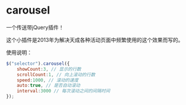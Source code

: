 # carousel
一个传送带jQuery插件！

这个小插件是2013年为解决天成各种活动页面中频繁使用的这个效果而写的。

使用说明：

```js
$("selector").carousel({
    showCount:3, // 显示的行数
    scrollCount:1, // 向上滚动的行数
    speed:1000, // 滚动的速度
    auto:true, // 是否自动滚动
    interval:3000 // 每次滚动之间的间隔时间
});
```

